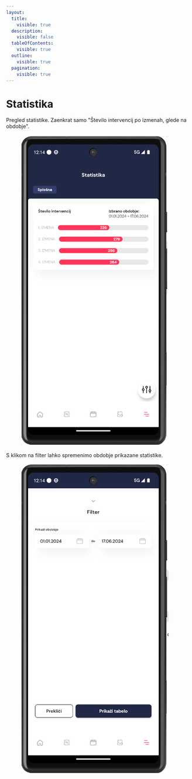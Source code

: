 ```yaml
---
layout:
  title:
    visible: true
  description:
    visible: false
  tableOfContents:
    visible: true
  outline:
    visible: true
  pagination:
    visible: true
---
```


# Statistika

Pregled statistike. Zaenkrat samo "Število intervencij po izmenah, glede na obdobje".

<figure><img src="../../.gitbook/assets/image (226).png" alt=""><figcaption></figcaption></figure>

S klikom na filter lahko spremenimo obdobje prikazane statistike.

<figure><img src="../../.gitbook/assets/image (227).png" alt=""><figcaption></figcaption></figure>
